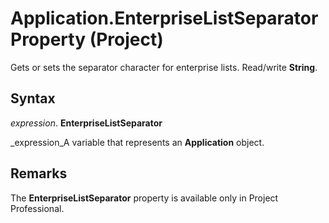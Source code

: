 
# Application.EnterpriseListSeparator Property (Project)

Gets or sets the separator character for enterprise lists. Read/write  **String**.


## Syntax

 _expression_. **EnterpriseListSeparator**

 _expression_A variable that represents an  **Application** object.


## Remarks

The  **EnterpriseListSeparator** property is available only in Project Professional.

